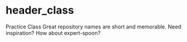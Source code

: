 # header_class
Practice Class Great repository names are short and memorable. Need inspiration? How about expert-spoon?
